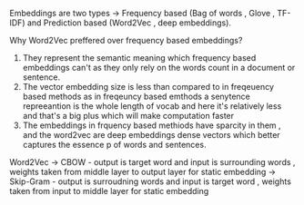 Embeddings are two types -> Frequency based (Bag of words , Glove , TF-IDF) and Prediction based (Word2Vec , deep embeddings).

Why Word2Vec preffered over frequency based embeddings?
1. They represent the semantic meaning which frequency based embeddings can't as they only rely on the words count in a document or sentence.
2. The vector embedding size is less than compared to in freqeuency based methods as in freqeuncy based emthods a senytence repreeantion is the whole length of vocab and here it's relatively less and that's a big plus which will make computation faster 
3. The embeddings in frquency based methiods have sparcity in them , and the word2vec are deep embeddings dense vectors which better captures the essence p of words and sentences.

Word2Vec
-> CBOW - output is target word and input is surrounding words , weights taken from middle layer to output layer for static embedding
-> Skip-Gram - output is surroudning words and input is target word , weights taken from input to middle layer for static embedding


